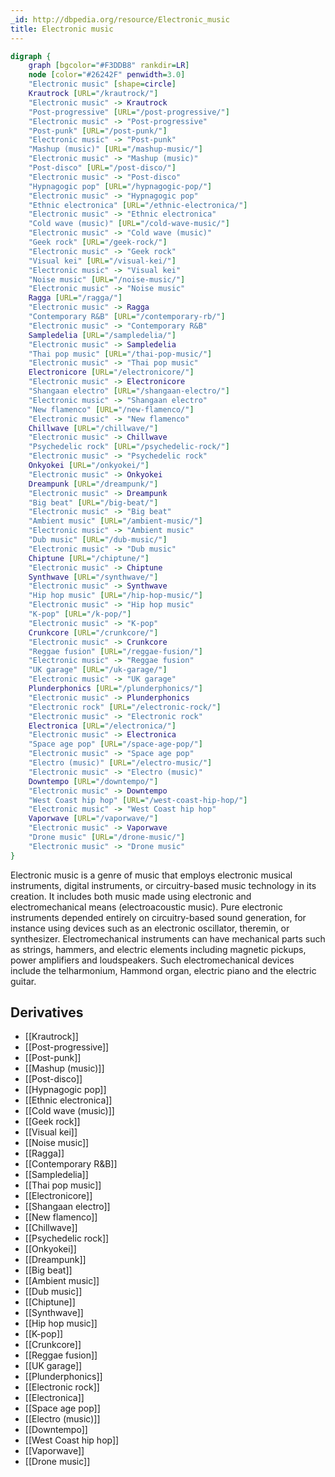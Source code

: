 ```yaml
---
_id: http://dbpedia.org/resource/Electronic_music
title: Electronic music
---
```


```dot
digraph {
	graph [bgcolor="#F3DDB8" rankdir=LR]
	node [color="#26242F" penwidth=3.0]
	"Electronic music" [shape=circle]
	Krautrock [URL="/krautrock/"]
	"Electronic music" -> Krautrock
	"Post-progressive" [URL="/post-progressive/"]
	"Electronic music" -> "Post-progressive"
	"Post-punk" [URL="/post-punk/"]
	"Electronic music" -> "Post-punk"
	"Mashup (music)" [URL="/mashup-music/"]
	"Electronic music" -> "Mashup (music)"
	"Post-disco" [URL="/post-disco/"]
	"Electronic music" -> "Post-disco"
	"Hypnagogic pop" [URL="/hypnagogic-pop/"]
	"Electronic music" -> "Hypnagogic pop"
	"Ethnic electronica" [URL="/ethnic-electronica/"]
	"Electronic music" -> "Ethnic electronica"
	"Cold wave (music)" [URL="/cold-wave-music/"]
	"Electronic music" -> "Cold wave (music)"
	"Geek rock" [URL="/geek-rock/"]
	"Electronic music" -> "Geek rock"
	"Visual kei" [URL="/visual-kei/"]
	"Electronic music" -> "Visual kei"
	"Noise music" [URL="/noise-music/"]
	"Electronic music" -> "Noise music"
	Ragga [URL="/ragga/"]
	"Electronic music" -> Ragga
	"Contemporary R&B" [URL="/contemporary-rb/"]
	"Electronic music" -> "Contemporary R&B"
	Sampledelia [URL="/sampledelia/"]
	"Electronic music" -> Sampledelia
	"Thai pop music" [URL="/thai-pop-music/"]
	"Electronic music" -> "Thai pop music"
	Electronicore [URL="/electronicore/"]
	"Electronic music" -> Electronicore
	"Shangaan electro" [URL="/shangaan-electro/"]
	"Electronic music" -> "Shangaan electro"
	"New flamenco" [URL="/new-flamenco/"]
	"Electronic music" -> "New flamenco"
	Chillwave [URL="/chillwave/"]
	"Electronic music" -> Chillwave
	"Psychedelic rock" [URL="/psychedelic-rock/"]
	"Electronic music" -> "Psychedelic rock"
	Onkyokei [URL="/onkyokei/"]
	"Electronic music" -> Onkyokei
	Dreampunk [URL="/dreampunk/"]
	"Electronic music" -> Dreampunk
	"Big beat" [URL="/big-beat/"]
	"Electronic music" -> "Big beat"
	"Ambient music" [URL="/ambient-music/"]
	"Electronic music" -> "Ambient music"
	"Dub music" [URL="/dub-music/"]
	"Electronic music" -> "Dub music"
	Chiptune [URL="/chiptune/"]
	"Electronic music" -> Chiptune
	Synthwave [URL="/synthwave/"]
	"Electronic music" -> Synthwave
	"Hip hop music" [URL="/hip-hop-music/"]
	"Electronic music" -> "Hip hop music"
	"K-pop" [URL="/k-pop/"]
	"Electronic music" -> "K-pop"
	Crunkcore [URL="/crunkcore/"]
	"Electronic music" -> Crunkcore
	"Reggae fusion" [URL="/reggae-fusion/"]
	"Electronic music" -> "Reggae fusion"
	"UK garage" [URL="/uk-garage/"]
	"Electronic music" -> "UK garage"
	Plunderphonics [URL="/plunderphonics/"]
	"Electronic music" -> Plunderphonics
	"Electronic rock" [URL="/electronic-rock/"]
	"Electronic music" -> "Electronic rock"
	Electronica [URL="/electronica/"]
	"Electronic music" -> Electronica
	"Space age pop" [URL="/space-age-pop/"]
	"Electronic music" -> "Space age pop"
	"Electro (music)" [URL="/electro-music/"]
	"Electronic music" -> "Electro (music)"
	Downtempo [URL="/downtempo/"]
	"Electronic music" -> Downtempo
	"West Coast hip hop" [URL="/west-coast-hip-hop/"]
	"Electronic music" -> "West Coast hip hop"
	Vaporwave [URL="/vaporwave/"]
	"Electronic music" -> Vaporwave
	"Drone music" [URL="/drone-music/"]
	"Electronic music" -> "Drone music"
}
```

Electronic music is a genre of music that employs electronic musical instruments, digital instruments, or circuitry-based music technology in its creation. It includes both music made using electronic and electromechanical means (electroacoustic music). Pure electronic instruments depended entirely on circuitry-based sound generation, for instance using devices such as an electronic oscillator, theremin, or synthesizer. Electromechanical instruments can have mechanical parts such as strings, hammers, and electric elements including magnetic pickups, power amplifiers and loudspeakers. Such electromechanical devices include the telharmonium, Hammond organ, electric piano and the electric guitar.

## Derivatives
- [[Krautrock]]
- [[Post-progressive]]
- [[Post-punk]]
- [[Mashup (music)]]
- [[Post-disco]]
- [[Hypnagogic pop]]
- [[Ethnic electronica]]
- [[Cold wave (music)]]
- [[Geek rock]]
- [[Visual kei]]
- [[Noise music]]
- [[Ragga]]
- [[Contemporary R&B]]
- [[Sampledelia]]
- [[Thai pop music]]
- [[Electronicore]]
- [[Shangaan electro]]
- [[New flamenco]]
- [[Chillwave]]
- [[Psychedelic rock]]
- [[Onkyokei]]
- [[Dreampunk]]
- [[Big beat]]
- [[Ambient music]]
- [[Dub music]]
- [[Chiptune]]
- [[Synthwave]]
- [[Hip hop music]]
- [[K-pop]]
- [[Crunkcore]]
- [[Reggae fusion]]
- [[UK garage]]
- [[Plunderphonics]]
- [[Electronic rock]]
- [[Electronica]]
- [[Space age pop]]
- [[Electro (music)]]
- [[Downtempo]]
- [[West Coast hip hop]]
- [[Vaporwave]]
- [[Drone music]]
